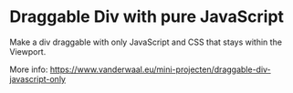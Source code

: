 # Draggable Div with pure JavaScript

Make a div draggable with only JavaScript and CSS that stays within the Viewport.

More info: https://www.vanderwaal.eu/mini-projecten/draggable-div-javascript-only
